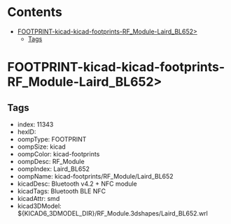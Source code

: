 



Contents
========

* [FOOTPRINT-kicad-kicad-footprints-RF_Module-Laird_BL652>](#footprint-kicad-kicad-footprints-rf_module-laird_bl652)
	* [Tags](#tags)

# FOOTPRINT-kicad-kicad-footprints-RF_Module-Laird_BL652>

## Tags

- index: 11343
- hexID: 
- oompType: FOOTPRINT
- oompSize: kicad
- oompColor: kicad-footprints
- oompDesc: RF_Module
- oompIndex: Laird_BL652
- oompName: kicad-footprints/RF_Module/Laird_BL652
- kicadDesc: Bluetooth v4.2 + NFC module
- kicadTags: Bluetooth BLE NFC
- kicadAttr: smd
- kicad3DModel: ${KICAD6_3DMODEL_DIR}/RF_Module.3dshapes/Laird_BL652.wrl

